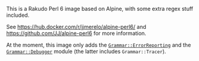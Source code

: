 This is a Rakudo Perl 6 image based on Alpine, with some extra regex stuff included.

See https://hub.docker.com/r/jjmerelo/alpine-perl6/ and
https://github.com/JJ/alpine-perl6 for more information.

At the moment, this image only adds the
[`Grammar::ErrorReporting`](http://modules.perl6.org/dist/Grammar-ErrorReporting)
and the [`Grammar::Debugger`](http://modules.perl6.org/dist/Grammar::Debugger) module
(the latter includes `Grammar::Tracer`).

